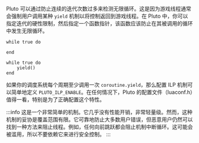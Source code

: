 Pluto 可以通过防止连续的迭代次数过多来检测无限循环。这是因为游戏线程通常会强制用户调用某种 `yield` 机制以将控制返回到游戏线程。在 Pluto 中，你可以指定迭代的硬性限制，然后指定一个函数指针，该函数应该防止在其被调用的循环中发生无限循环。
```pluto showLineNumbers title="This will produce an error due to ILP:"
while true do

end
```
```pluto showLineNumbers title="This will not, with correct configuration:"
while true do
    yield()
end
```
如果你的调度系统每个周期至少调用一次 `coroutine.yield`，那么配置 ILP 机制可以简单地定义 `PLUTO_ILP_ENABLE`。在任何情况下，Pluto 的配置文件（luaconf.h）值得一看，特别是为了正确配置这个特性。

:::info
这是一个非常简单的机制。它几乎没有性能开销，非常轻量级。然而，这种机制的妥协是覆盖范围有限。它可靠地防止大多数用户错误，但恶意用户仍然可以找到一种方法来阻止线程。例如，任何向前跳跃都会阻止机制中断循环。这可能会被滥用，所以不要依赖它来进行安全控制。
:::
